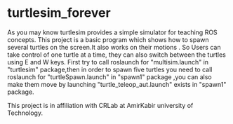 # turtlesim_forever
As you may know turtlesim provides a simple simulator for teaching ROS concepts.
This project is a basic program which shows how to spawn several turtles on the screen.It also works on their motions .
So Users can take control of one turtle at a time, they can also switch between the turtles using E and W keys. 
First try to call roslaunch for "multisim.launch" in "turtlesim" package,then in order to spawn five turtles you need to call roslaunch for "turtleSpawn.launch" in "spawn1" package ,you can also make them move by launching "turtle_teleop_aut.launch" exists in "spawn1" package.


This project is in affiliation with CRLab at AmirKabir university of Technology.
